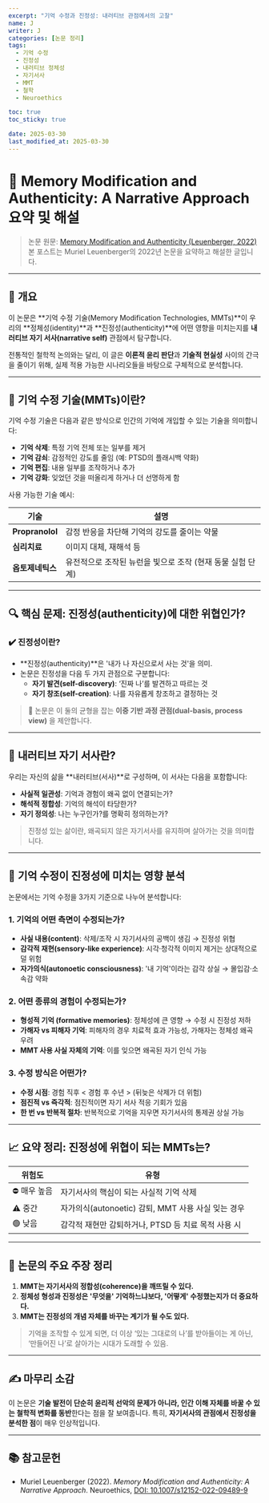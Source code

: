 ```yaml
---
excerpt: "기억 수정과 진정성: 내러티브 관점에서의 고찰"
name: J
writer: J
categories: [논문 정리]
tags:
  - 기억 수정
  - 진정성
  - 내러티브 정체성
  - 자기서사
  - MMT
  - 철학
  - Neuroethics

toc: true
toc_sticky: true

date: 2025-03-30
last_modified_at: 2025-03-30
---
```


# 📘 Memory Modification and Authenticity: A Narrative Approach 요약 및 해설

> 논문 원문: [Memory Modification and Authenticity (Leuenberger, 2022)](https://doi.org/10.1007/s12152-022-09489-9)  
> 본 포스트는 Muriel Leuenberger의 2022년 논문을 요약하고 해설한 글입니다.

---

## 📌 개요

이 논문은 **기억 수정 기술(Memory Modification Technologies, MMTs)**이 우리의 **정체성(identity)**과 **진정성(authenticity)**에 어떤 영향을 미치는지를 **내러티브 자기 서사(narrative self)** 관점에서 탐구합니다.  

전통적인 철학적 논의와는 달리, 이 글은 **이론적 윤리 판단**과 **기술적 현실성** 사이의 간극을 줄이기 위해, 실제 적용 가능한 시나리오들을 바탕으로 구체적으로 분석합니다.

---

## 🧠 기억 수정 기술(MMTs)이란?

기억 수정 기술은 다음과 같은 방식으로 인간의 기억에 개입할 수 있는 기술을 의미합니다:

- **기억 삭제**: 특정 기억 전체 또는 일부를 제거
- **기억 감쇠**: 감정적인 강도를 줄임 (예: PTSD의 플래시백 약화)
- **기억 편집**: 내용 일부를 조작하거나 추가
- **기억 강화**: 잊었던 것을 떠올리게 하거나 더 선명하게 함

사용 가능한 기술 예시:

| 기술 | 설명 |
|------|------|
| **Propranolol** | 감정 반응을 차단해 기억의 강도를 줄이는 약물 |
| **심리치료** | 이미지 대체, 재해석 등 |
| **옵토제네틱스** | 유전적으로 조작된 뉴런을 빛으로 조작 (현재 동물 실험 단계) |

---

## 🔍 핵심 문제: 진정성(authenticity)에 대한 위협인가?

### ✔️ 진정성이란?

- **진정성(authenticity)**은 '내가 나 자신으로서 사는 것'을 의미.
- 논문은 진정성을 다음 두 가지 관점으로 구분합니다:
  - **자기 발견(self-discovery)**: ‘진짜 나’를 발견하고 따르는 것
  - **자기 창조(self-creation)**: 나를 자유롭게 창조하고 결정하는 것

> 🧭 논문은 이 둘의 균형을 잡는 **이중 기반 과정 관점(dual-basis, process view)** 을 제안합니다.

---

## 📘 내러티브 자기 서사란?

우리는 자신의 삶을 **내러티브(서사)**로 구성하며, 이 서사는 다음을 포함합니다:

- **사실적 일관성**: 기억과 경험이 왜곡 없이 연결되는가?
- **해석적 정합성**: 기억의 해석이 타당한가?
- **자기 정의성**: 나는 누구인가?를 명확히 정의하는가?

> 진정성 있는 삶이란, 왜곡되지 않은 자기서사를 유지하며 살아가는 것을 의미합니다.

---

## 🧩 기억 수정이 진정성에 미치는 영향 분석

논문에서는 기억 수정을 3가지 기준으로 나누어 분석합니다:

### 1. **기억의 어떤 측면이 수정되는가?**
- **사실 내용(content)**: 삭제/조작 시 자기서사의 공백이 생김 → 진정성 위협
- **감각적 재현(sensory-like experience)**: 시각·청각적 이미지 제거는 상대적으로 덜 위험
- **자가의식(autonoetic consciousness)**: '내 기억'이라는 감각 상실 → 몰입감·소속감 약화

### 2. **어떤 종류의 경험이 수정되는가?**
- **형성적 기억 (formative memories)**: 정체성에 큰 영향 → 수정 시 진정성 저하
- **가해자 vs 피해자 기억**: 피해자의 경우 치료적 효과 가능성, 가해자는 정체성 왜곡 우려
- **MMT 사용 사실 자체의 기억**: 이를 잊으면 왜곡된 자기 인식 가능

### 3. **수정 방식은 어떤가?**
- **수정 시점**: 경험 직후 < 경험 후 수년 > (뒤늦은 삭제가 더 위험)
- **점진적 vs 즉각적**: 점진적이면 자기 서사 적응 기회가 있음
- **한 번 vs 반복적 절차**: 반복적으로 기억을 지우면 자기서사의 통제권 상실 가능

---

## 📈 요약 정리: 진정성에 위협이 되는 MMTs는?

| 위험도 | 유형 |
|--------|------|
| ⛔ 매우 높음 | 자기서사의 핵심이 되는 사실적 기억 삭제 |
| ⚠️ 중간 | 자가의식(autonoetic) 감퇴, MMT 사용 사실 잊는 경우 |
| 🟢 낮음 | 감각적 재현만 감퇴하거나, PTSD 등 치료 목적 사용 시 |

---

## 💬 논문의 주요 주장 정리

1. **MMT는 자기서사의 정합성(coherence)을 깨뜨릴 수 있다.**
2. **정체성 형성과 진정성은 '무엇을' 기억하느냐보다, '어떻게' 수정했는지가 더 중요하다.**
3. **MMT는 진정성의 개념 자체를 바꾸는 계기가 될 수도 있다.**

> 기억을 조작할 수 있게 되면, 더 이상 ‘있는 그대로의 나’를 받아들이는 게 아닌, ‘만들어진 나’로 살아가는 시대가 도래할 수 있음.

---

## ✍️ 마무리 소감

이 논문은 **기술 발전이 단순히 윤리적 선악의 문제가 아니라, 인간 이해 자체를 바꿀 수 있는 철학적 변화를 동반**한다는 점을 잘 보여줍니다. 특히, **자기서사의 관점에서 진정성을 분석한 점**이 매우 인상적입니다.

---

## 📚 참고문헌

- Muriel Leuenberger (2022). *Memory Modification and Authenticity: A Narrative Approach*. Neuroethics, [DOI: 10.1007/s12152-022-09489-9](https://doi.org/10.1007/s12152-022-09489-9)

